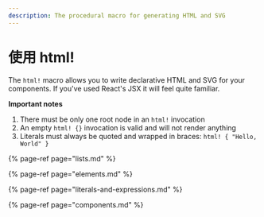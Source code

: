 ```yaml
---
description: The procedural macro for generating HTML and SVG
---
```


# 使用 html!

The `html!` macro allows you to write declarative HTML and SVG for your components. If you've used React's JSX it will feel quite familiar.

**Important notes**

1. There must be only one root node in an `html!` invocation
2. An empty `html! {}` invocation is valid and will not render anything
3. Literals must always be quoted and wrapped in braces: `html! { "Hello, World" }`

{% page-ref page="lists.md" %}

{% page-ref page="elements.md" %}

{% page-ref page="literals-and-expressions.md" %}

{% page-ref page="components.md" %}

